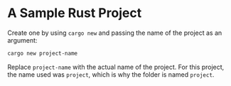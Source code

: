 # A Sample Rust Project

Create one by using `cargo new` and passing the name of the project as an argument:

```bash
cargo new project-name
```

Replace `project-name` with the actual name of the project. For this project, the name used was `project`, which is why the folder is named `project`.